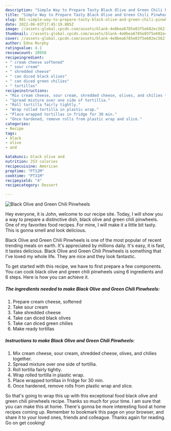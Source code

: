 ```yaml
---
description: "Simple Way to Prepare Tasty Black Olive and Green Chili Pinwheels"
title: "Simple Way to Prepare Tasty Black Olive and Green Chili Pinwheels"
slug: 981-simple-way-to-prepare-tasty-black-olive-and-green-chili-pinwheels
date: 2022-06-03T17:45:19.805Z
image: //assets-global.cpcdn.com/assets/blank-4e0bea6785e03f5e602ec562f230caae08da540cada707380b4fe1bbebba43da.png
thumbnail: //assets-global.cpcdn.com/assets/blank-4e0bea6785e03f5e602ec562f230caae08da540cada707380b4fe1bbebba43da.png
cover: //assets-global.cpcdn.com/assets/blank-4e0bea6785e03f5e602ec562f230caae08da540cada707380b4fe1bbebba43da.png
author: Edna Murphy
ratingvalue: 4.1
reviewcount: 20950
recipeingredient:
- " cream cheese softened"
- " sour cream"
- " shredded cheese"
- " can diced black olives"
- " can diced green chilies"
- " tortillas"
recipeinstructions:
- "Mix cream cheese, sour cream, shredded cheese, olives, and chilies together."
- "Spread mixture over one side of tortillia."
- "Roll tortilla fairly tightly."
- "Wrap rolled tortilla in plastic wrap."
- "Place wrapped tortillas in fridge for 30 min."
- "Once hardened, remove rolls from plastic wrap and slice."
categories:
- Recipe
tags:
- black
- olive
- and

katakunci: black olive and 
nutrition: 253 calories
recipecuisine: American
preptime: "PT12M"
cooktime: "PT31M"
recipeyield: "4"
recipecategory: Dessert

---
```



![Black Olive and Green Chili Pinwheels](//assets-global.cpcdn.com/assets/blank-4e0bea6785e03f5e602ec562f230caae08da540cada707380b4fe1bbebba43da.png)

Hey everyone, it is John, welcome to our recipe site. Today, I will show you a way to prepare a distinctive dish, black olive and green chili pinwheels. One of my favorites food recipes. For mine, I will make it a little bit tasty. This is gonna smell and look delicious.



Black Olive and Green Chili Pinwheels is one of the most popular of recent trending meals on earth. It's appreciated by millions daily. It's easy, it is fast, it tastes delicious. Black Olive and Green Chili Pinwheels is something that I've loved my whole life. They are nice and they look fantastic.


To get started with this recipe, we have to first prepare a few components. You can cook black olive and green chili pinwheels using 6 ingredients and 6 steps. Here is how you can achieve it.

<!--inarticleads1-->

##### The ingredients needed to make Black Olive and Green Chili Pinwheels:

1. Prepare  cream cheese, softened
1. Take  sour cream
1. Take  shredded cheese
1. Take  can diced black olives
1. Take  can diced green chilies
1. Make ready  tortillas




<!--inarticleads2-->

##### Instructions to make Black Olive and Green Chili Pinwheels:

1. Mix cream cheese, sour cream, shredded cheese, olives, and chilies together.
1. Spread mixture over one side of tortillia.
1. Roll tortilla fairly tightly.
1. Wrap rolled tortilla in plastic wrap.
1. Place wrapped tortillas in fridge for 30 min.
1. Once hardened, remove rolls from plastic wrap and slice.




So that's going to wrap this up with this exceptional food black olive and green chili pinwheels recipe. Thanks so much for your time. I am sure that you can make this at home. There's gonna be more interesting food at home recipes coming up. Remember to bookmark this page on your browser, and share it to your loved ones, friends and colleague. Thanks again for reading. Go on get cooking!
